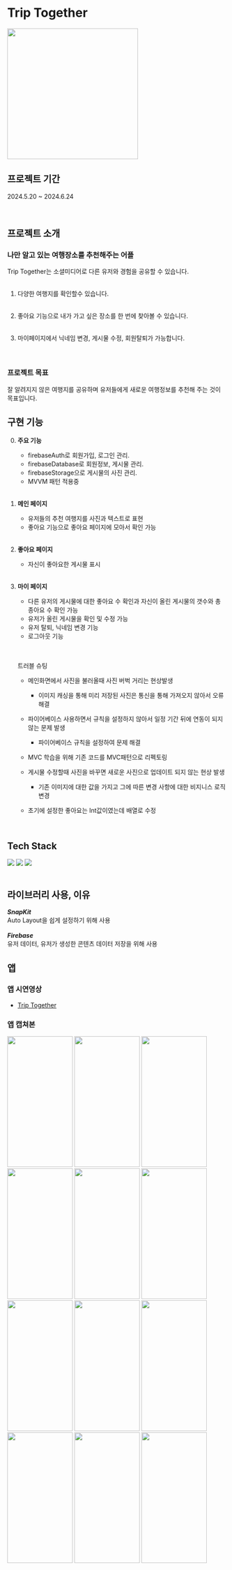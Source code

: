 
# Trip Together

<img src="https://github.com/JeongKiKi/TripTogether/assets/125369115/ca11c0de-dc10-4e91-9636-448cfa7832d9" width="300" height="300">
<br>

## 프로젝트 기간
2024.5.20 ~ 2024.6.24


<br>


##  프로젝트 소개 
### 나만 알고 있는 여행장소를 추천해주는 어플
Trip Together는 소셜미디어로 다른 유저와 경험을 공유할 수 있습니다.<br>
<br>

1. 다양한 여행지를 확인할수 있습니다. <br>
    <br>

2. 좋아요 기능으로 내가 가고 싶은 장소를 한 번에 찾아볼 수 있습니다. <br>
    <br>

3.  마이페이지에서 닉네임 변경, 게시물 수정, 회원탈퇴가 가능합니다. <br>
    <br><br>
   
### 프로젝트 목표
잘 알려지지 않은 여행지를 공유하며 유저들에게 새로운 여행정보를 추천해 주는 것이 목표입니다. 
<br>


##  구현 기능
0. **주요 기능**
   - firebaseAuth로 회원가입, 로그인 관리.
   - firebaseDatabase로 회원정보, 게시물 관리.
   - firebaseStorage으로 게시물의 사진 관리.
   - MVVM 패턴 적용중
   
   <br>

1. **메인 페이지**
   - 유저들의 추천 여행지를 사진과 텍스트로 표현
   - 좋아요 기능으로 좋아요 페이지에 모아서 확인 가능
   <br>

2. **좋아요 페이지**
   - 자신이 좋아요한 게시물 표시 

   <br>
   
3. **마이 페이지**
   - 다른 유저의 게시물에 대한 좋아요 수 확인과 자신이 올린 게시물의 갯수와 총 종아요 수 확인 가능
   - 유저가 올린 게시물을 확인 및 수정 가능
   - 유저 탈퇴, 닉네임 변경 기능
   - 로그아웃 기능

   <br>

   <br> 트러블 슈팅
   - 메인화면에서 사진을 불러올때 사진 버벅 거리는 현상발생
       - 이미지 캐싱을 통해 미리 저장된 사진은 통신을 통해 가져오지 않아서 오류 해결
  
   - 파이어베이스 사용하면서 규칙을 설정하지 않아서 일정 기간 뒤에 연동이 되지않는 문제 발생
       - 파이어베이스 규칙을 설정하여 문제 해결
   - MVC 학습을 위해 기존 코드를 MVC패턴으로 리펙토링
   - 게시물 수정할때 사진을 바꾸면 새로운 사진으로 업데이트 되지 않는 현상 발생
       - 기존 이미지에 대한 값을 가지고 그에 따른 변경 사항에 대한 비지니스 로직 변경
   - 초기에 설정한 좋아요는 Int값이였는데 배열로 수정
    <br>
##  Tech Stack
<img src="https://img.shields.io/badge/Xcode-147EFB?style=for-the-badge&logo=Xcode&logoColor=white"/></a>
<img src="https://img.shields.io/badge/Swift-F05138?style=for-the-badge&logo=Swift&logoColor=white"/></a>
<img src="https://img.shields.io/badge/Firebase-FFCA28?style=for-the-badge&logo=Firebase&logoColor=white"/></a>
<br><br>
##  라이브러리 사용, 이유
 ***SnapKit*** <br>
    Auto Layout을 쉽게 설정하기 위해 사용   
<br>
 ***Firebase*** <br>
    유저 데이터, 유저가 생성한 콘텐츠 데이터 저장을 위해 사용
<br>
## 앱 
### 앱 시연영상
- [Trip Together](https://www.youtube.com/watch?v=RC5WamosELo)

### 앱 캡쳐본
<img src="https://github.com/JeongKiKi/WordMemory/assets/125369115/380aef7a-7694-407f-82d5-f0ab5e08a40b" width="150" height="300"/>
<img src="https://github.com/JeongKiKi/WordMemory/assets/125369115/8a6f7c7b-c4f4-4f06-add7-60a7d1473cec" width="150" height="300"/>
<img src="https://github.com/JeongKiKi/WordMemory/assets/125369115/96ed45fb-02d9-4a4e-9f53-f6f40558879f" width="150" height="300"/>
<img src="https://github.com/JeongKiKi/WordMemory/assets/125369115/a1adfce2-0857-4f33-aa4f-d7e0450ee5fb" width="150" height="300"/>
<img src="https://github.com/JeongKiKi/WordMemory/assets/125369115/d38045b2-d2c5-40cf-b961-98b32bc60327" width="150" height="300"/>
<img src="https://github.com/JeongKiKi/WordMemory/assets/125369115/cba56173-c089-40e8-902a-c619be01172c" width="150" height="300"/>
<img src="https://github.com/JeongKiKi/WordMemory/assets/125369115/af1725b7-6300-464e-8cc8-c877cee8a237" width="150" height="300"/>
<img src="https://github.com/JeongKiKi/WordMemory/assets/125369115/29e08979-0229-4e6c-987f-864de969f391" width="150" height="300"/>
<img src="https://github.com/JeongKiKi/WordMemory/assets/125369115/734fb93e-7898-4a7c-8739-798c235e5818" width="150" height="300"/>
<img src="https://github.com/JeongKiKi/WordMemory/assets/125369115/2aa44c5d-a531-44da-95d2-4a63410db405" width="150" height="300"/>
<img src="https://github.com/JeongKiKi/WordMemory/assets/125369115/8de18ce0-05fc-4c85-81a5-5d0a5545f73a" width="150" height="300"/>
<img src="https://github.com/JeongKiKi/WordMemory/assets/125369115/4a7e41ba-a37b-4eda-806a-36eafceb33a9" width="150" height="300"/>


